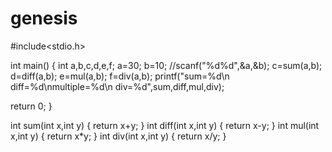 # genesis

#include<stdio.h>




int main()
{
int a,b,c,d,e,f;
a=30;
b=10;
//scanf("%d%d",&a,&b);
c=sum(a,b);
d=diff(a,b);
e=mul(a,b);
f=div(a,b);
printf("sum=%d\n diff=%d\nmultiple=%d\n div=%d",sum,diff,mul,div);

return 0;
}

int sum(int x,int y)
{ return x+y;
}
int diff(int x,int y)
{ 
  return x-y;
}
int mul(int x,int y)
{ 
  return x*y;
}
int div(int x,int y)
{ 
  return x/y;
}

